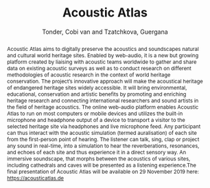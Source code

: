 ---
title: "Acoustic Atlas"
abstract: "Acoustic Atlas aims to digitally preserve the acoustics and soundscapes natural and cultural world heritage sites.  Enabled by web-audio, it is a new but growing platform created by liaising with acoustic teams worldwide to gather and share data on existing acoustic surveys as well as to conduct research on different methodologies of acoustic research in the context of world heritage conservation. The project’s innovative approach will make the acoustical heritage of endangered heritage sites widely accessible. It will bring environmental, educational, conservation and artistic benefits by promoting and enriching heritage research and connecting international researchers and sound artists in the field of heritage acoustics. The online web-audio platform enables Acoustic Atlas to run on most computers or mobile devices and utilizes the built-in microphone and headphone output of a device to transport a visitor to the selected heritage site via headphones and live microphone feed. Any participant can thus interact with the acoustic simulation (termed auralisation) of each site from the first-person point of hearing. The listener can talk, sing, clap or project any sound in real-time, into a simulation to hear the reverberations, resonances, and echoes of each site and thus experience it in a direct sensory way. An immersive soundscape, that morphs between the acoustics of various sites, including cathedrals and caves will be presented as a listening experience.The final presentation of Acoustic Atlas will be available on 29 November 2019 here: https://acousticatlas.de"
address: "Trondheim"
booktitle: "Proceedings of the International Web Audio Conference 2019"
editor: "Xambó, Anna and Martín, Sara R. and Roma, Gerard"
month: "December"
publisher: "NTNU"
series: "WAC'19"
pages: ""
ID: "50"
author: "Tonder, Cobi van and Tzatchkova, Guergana "
webAuthor: "Cobi van Tonder, Guergana  Tzatchkova"
track: "Artwork"
year: "2019"
tags: year2019
media: ""
pdflink: "/_data/papers/pdf/2019/2019_50.pdf"
ISSN: "2663-5844"
---